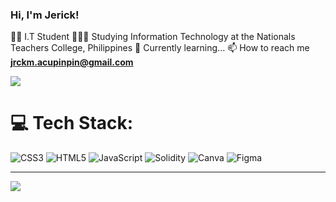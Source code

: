### Hi, I'm Jerick!

👨‍💻 I.T Student 
👩🏻‍🎓 Studying Information Technology at the Nationals Teachers College, Philippines
🌱 Currently learning...
📫 How to reach me **jrckm.acupinpin@gmail.com**

![](https://github-readme-stats.vercel.app/api?username=jrckacupinpin&theme=dark&hide_border=false&include_all_commits=false&count_private=false)<br/>

# 💻 Tech Stack:
![CSS3](https://img.shields.io/badge/css3-%231572B6.svg?style=for-the-badge&logo=css3&logoColor=white) ![HTML5](https://img.shields.io/badge/html5-%23E34F26.svg?style=for-the-badge&logo=html5&logoColor=white) ![JavaScript](https://img.shields.io/badge/javascript-%23323330.svg?style=for-the-badge&logo=javascript&logoColor=%23F7DF1E) ![Solidity](https://img.shields.io/badge/Solidity-%23363636.svg?style=for-the-badge&logo=solidity&logoColor=white) ![Canva](https://img.shields.io/badge/Canva-%2300C4CC.svg?style=for-the-badge&logo=Canva&logoColor=white) ![Figma](https://img.shields.io/badge/figma-%23F24E1E.svg?style=for-the-badge&logo=figma&logoColor=white)

---
[![](https://visitcount.itsvg.in/api?id=jrckacupinpin&icon=0&color=0)](https://visitcount.itsvg.in)

